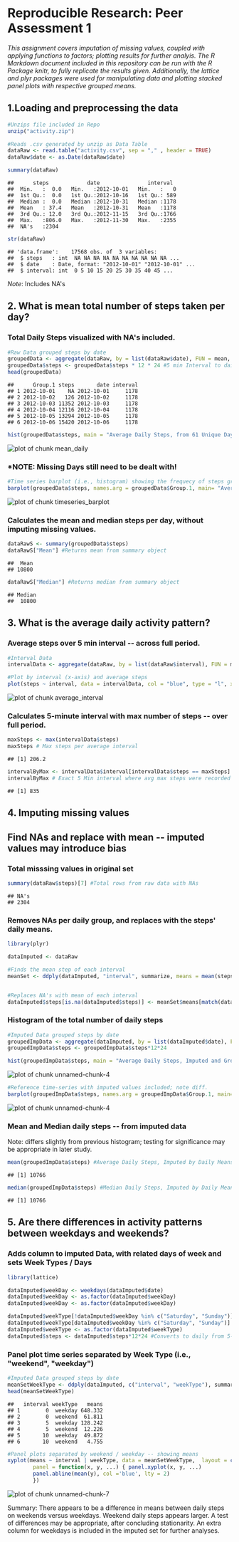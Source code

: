 # Reproducible Research: Peer Assessment 1

*This assignment covers imputation of missing values, coupled with applying functions to factors; plotting results for further analyis. The R Markdown document included in this repository can be run with the R Package knitr, to fully replicate the results given. Additionally, the lattice and plyr packages were used for manipulating data and plotting stacked panel plots with respective grouped means.*

## 1.Loading and preprocessing the data


```r
#Unzips file included in Repo
unzip("activity.zip")

#Reads .csv generated by unzip as Data Table
dataRaw <- read.table("activity.csv", sep = "," , header = TRUE)
dataRaw$date <- as.Date(dataRaw$date)

summary(dataRaw)
```

```
##      steps            date               interval   
##  Min.   :  0.0   Min.   :2012-10-01   Min.   :   0  
##  1st Qu.:  0.0   1st Qu.:2012-10-16   1st Qu.: 589  
##  Median :  0.0   Median :2012-10-31   Median :1178  
##  Mean   : 37.4   Mean   :2012-10-31   Mean   :1178  
##  3rd Qu.: 12.0   3rd Qu.:2012-11-15   3rd Qu.:1766  
##  Max.   :806.0   Max.   :2012-11-30   Max.   :2355  
##  NA's   :2304
```

```r
str(dataRaw)
```

```
## 'data.frame':	17568 obs. of  3 variables:
##  $ steps   : int  NA NA NA NA NA NA NA NA NA NA ...
##  $ date    : Date, format: "2012-10-01" "2012-10-01" ...
##  $ interval: int  0 5 10 15 20 25 30 35 40 45 ...
```
*Note*: Includes NA's

## 2. What is mean total number of steps taken per day?

### Total Daily Steps visualized with NA's included.

```r
#Raw Data grouped steps by date
groupedData <- aggregate(dataRaw, by = list(dataRaw$date), FUN = mean, na.rm = FALSE)
groupedData$steps <- groupedData$steps * 12 * 24 #5 min Interval to daily
head(groupedData)
```

```
##      Group.1 steps       date interval
## 1 2012-10-01    NA 2012-10-01     1178
## 2 2012-10-02   126 2012-10-02     1178
## 3 2012-10-03 11352 2012-10-03     1178
## 4 2012-10-04 12116 2012-10-04     1178
## 5 2012-10-05 13294 2012-10-05     1178
## 6 2012-10-06 15420 2012-10-06     1178
```

```r
hist(groupedData$steps, main = "Average Daily Steps, from 61 Unique Days", xlab = "Daily Steps (based on Average 5 Minute Interval")
```

![plot of chunk mean_daily](figure/mean_daily.png) 

### *NOTE: Missing Days still need to be dealt with!

```r
#Time series barplot (i.e., histogram) showing the frequecy of steps grouped by date.
barplot(groupedData$steps, names.arg = groupedData$Group.1, main= "Average Steps per Day", xlab = "Dates", ylab="Step Count", las = 1, border = NA) 
```

![plot of chunk timeseries_barplot](figure/timeseries_barplot.png) 

### Calculates the mean and median steps per day, without imputing missing values.

```r
dataRawS <- summary(groupedData$steps)
dataRawS["Mean"] #Returns mean from summary object
```

```
##  Mean 
## 10800
```

```r
dataRawS["Median"] #Returns median from summary object
```

```
## Median 
##  10800
```


## 3. What is the average daily activity pattern?




### Average steps over 5 min interval -- across full period.


```r
#Interval Data
intervalData <- aggregate(dataRaw, by = list(dataRaw$interval), FUN = mean, na.rm = TRUE)

#Plot by interval (x-axis) and average steps
plot(steps ~ interval, data = intervalData, col = "blue", type = "l", xlab = "Interval", ylab = "Average Steps per 5 Min")
```

![plot of chunk average_interval](figure/average_interval.png) 



### Calculates 5-minute interval with max number of steps -- over full period.

```r
maxSteps <- max(intervalData$steps)
maxSteps # Max steps per average interval
```

```
## [1] 206.2
```

```r
intervalByMax <- intervalData$interval[intervalData$steps == maxSteps]
intervalByMax # Exact 5 Min interval where avg max steps were recorded
```

```
## [1] 835
```


## 4. Imputing missing values

## Find NAs and replace with mean -- imputed values may introduce bias

### Total misssing values in original set    

```r
summary(dataRaw$steps)[7] #Total rows from raw data with NAs
```

```
## NA's 
## 2304
```
   
### Removes NAs per daily group, and replaces with the steps' daily means. 

```r
library(plyr)

dataImputed <- dataRaw

#Finds the mean step of each interval
meanSet <- ddply(dataImputed, "interval", summarize, means = mean(steps, na.rm=TRUE))


#Replaces NA's with mean of each interval
dataImputed$steps[is.na(dataImputed$steps)] <- meanSet$means[match(dataImputed$interval, meanSet$interval)][is.na(dataImputed$steps)]
```


### Histogram of the total number of daily steps

```r
#Imputed Data grouped steps by date
groupedImpData <- aggregate(dataImputed, by = list(dataImputed$date), FUN = mean, na.rm = FALSE)
groupedImpData$steps <- groupedImpData$steps*12*24

hist(groupedImpData$steps, main = "Average Daily Steps, Imputed and Grouped from 61 Unique Days", xlab = "Daily Steps (based on Average 5 Minute Intervals")
```

![plot of chunk unnamed-chunk-4](figure/unnamed-chunk-41.png) 

```r
#Reference time-series with imputed values included; note diff.
barplot(groupedImpData$steps, names.arg = groupedImpData$Group.1, main= "Average Steps per Day", xlab = "Dates", ylab="Step Count", las = 1, border = NA) 
```

![plot of chunk unnamed-chunk-4](figure/unnamed-chunk-42.png) 

### Mean and Median daily steps -- from imputed data
Note: differs slightly from previous histogram; testing for significance may be appropriate in later study.

```r
mean(groupedImpData$steps) #Average Daily Steps, Imputed by Daily Means   , na.rm = TRUE
```

```
## [1] 10766
```

```r
median(groupedImpData$steps) #Median Daily Steps, Imputed by Daily Means
```

```
## [1] 10766
```


## 5. Are there differences in activity patterns between weekdays and weekends?


### Adds column to imputed Data, with related days of week and sets Week Types / Days


```r
library(lattice)

dataImputed$weekDay <- weekdays(dataImputed$date) 
dataImputed$weekDay <- as.factor(dataImputed$weekDay)
dataImputed$weekDay <- as.factor(dataImputed$weekDay)

dataImputed$weekType[!dataImputed$weekDay %in% c("Saturday", "Sunday")] <- "weekday"
dataImputed$weekType[dataImputed$weekDay %in% c("Saturday", "Sunday")] <- "weekend"
dataImputed$weekType <- as.factor(dataImputed$weekType)
dataImputed$steps <- dataImputed$steps*12*24 #Converts to daily from 5-min steps
```

### Panel plot time series separated by Week Type (i.e., "weekend", "weekday")

```r
#Imputed Data grouped steps by date
meanSetWeekType <- ddply(dataImputed, c("interval", "weekType"), summarize, means = mean(steps, na.rm=TRUE))
head(meanSetWeekType)
```

```
##   interval weekType   means
## 1        0  weekday 648.332
## 2        0  weekend  61.811
## 3        5  weekday 128.242
## 4        5  weekend  12.226
## 5       10  weekday  49.872
## 6       10  weekend   4.755
```

```r
#Panel plots separated by weekend / weekday -- showing means
xyplot(means ~ interval | weekType, data = meanSetWeekType,  layout = c(1,2), type = "l", ylab = "Mean Daily Interval Steps by Week-Types", xlab = "Intervals", col = "blue", 
        panel = function(x, y, ...) { panel.xyplot(x, y, ...) 
        panel.abline(mean(y), col ='blue', lty = 2) 
        })
```

![plot of chunk unnamed-chunk-7](figure/unnamed-chunk-7.png) 

Summary: There appears to be a difference in means between daily steps on weekends versus weekdays. Weekend daily steps appears larger. A test of differences may be appropriate, after concluding stationarity. An extra column for weekdays is included in the imputed set for further analyses.
    






